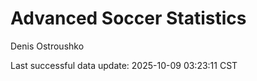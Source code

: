 # Advanced Soccer Statistics
Denis Ostroushko

<!-- gfm -->

Last successful data update: 2025-10-09 03:23:11 CST

